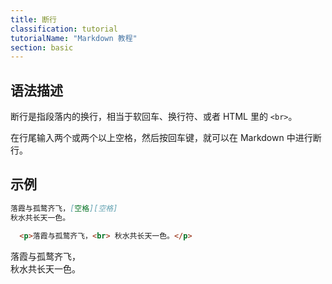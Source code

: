 ```yaml
---
title: 断行
classification: tutorial
tutorialName: "Markdown 教程"
section: basic
---
```


## 语法描述

断行是指段落内的换行，相当于软回车、换行符、或者 HTML 里的 ```<br>```。

在行尾输入两个或两个以上空格，然后按回车键，就可以在 Markdown 中进行断行。

## 示例

```md
落霞与孤鹜齐飞，[空格][空格]
秋水共长天一色。
```

```html
  <p>落霞与孤鹜齐飞，<br> 秋水共长天一色。</p>
```

<div class="exmp">
  <p>落霞与孤鹜齐飞，<br> 秋水共长天一色。</p>
</div>

